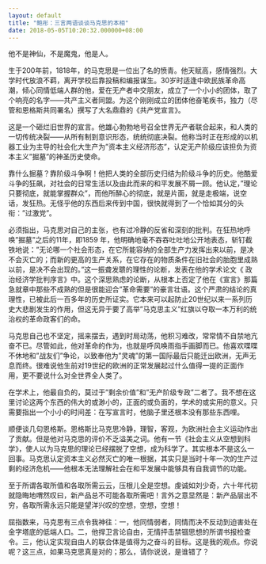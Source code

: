 ```yaml
---
layout: default
title: "鲍彤：三言两语谈谈马克思的本相"
date: 2018-05-05T10:20:32.000000+08:00
---
```


他不是神仙，不是魔鬼，他是人。


生于200年前，1818年，的马克思是一位出了名的愤青。他天赋高，感情强烈。大学时代放浪不羁，离开学校后靠投稿和编报谋生。30岁时适逢中欧民族革命高潮，倾心同情低端人群的他，爱在无产者中交朋友，成立了一个小小的团体，取了个响亮的名字——共产主义者同盟。为这个刚刚成立的团体他奋笔疾书，独力（尽管和恩格斯共同署名）撰写了大名鼎鼎的《共产党宣言》。


这是一个砸烂旧世界的宣言。他雄心勃勃地号召全世界无产者联合起来，和人类的一切传统决裂——从所有制到意识形态，统统彻底决裂。他称当时正在形成的以机器工业为主导的社会化大生产为”资本主义经济形态”，认定无产阶级应该担负为资本主义”掘墓”的神圣历史使命。


靠什么掘墓？靠阶级斗争啊！他把人类的全部历史归结为阶级斗争的历史。他酷爱斗争的狂飙，对社会的日常生活以及由此而来的和平发展不屑一顾。他认定，”理论只要彻底，就能掌握群众”，而他所醉心的彻底，就是片面，就是走极端，说空话，发狂热。无怪乎他的东西后来传到中国，很快就得到了一个恰如其分的头衔：”过激党”。


必须指出，马克思对自己的主张，也有过冷静的反省和深刻的批判。在狂热地呼唤”掘墓”之后的11年，即1859 年，他明确地毫不吞吞吐吐地公开地表态，斩钉截铁地说：”无论哪一个社会形态，在它所能容纳的全部生产力发挥出来以前，是决不会灭亡的；而新的更高的生产关系，在它存在的物质条件在旧社会的胎胞里成熟以前，是决不会出现的。”这一振聋发聩的理性的论断，发表在他的学术论文《 政治经济学批判序言》中。这个深思熟虑的论断，从根本上否定了他在《宣言》那篇急就章中那些不成熟的但是很能迎合”革命需要”的豪言壮语。这个严肃的结论的真理性，已被此后一百多年的历史所证实。它本来可以起防止20世纪以来一系列历史大悲剧发生的作用，但这无异于要了高举”马克思主义”红旗以夺取一本万利的统治权的革命政客们的命。


马克思自己也不坚定，摇来摆去，遇到时局动荡，他积习难改，常常情不自禁地亢奋不已。尽管如此，他对革命的作为，也就是呼风唤雨指手画脚而已。他喜欢喋喋不休地和”战友们”争论，以致奉他为”灵魂”的第一国际最后只能迁出欧洲，无声无息而终。很难说他生前对19世纪的欧洲的正常发展起过什么值得一提的正面作用，更不要说什么对全世界全人类了。


在学术上，他最自负的，莫过于”剩余价值”和”无产阶级专政”二者了。我不想在这里讨论这两个东西的伟大的或渺小的，正面的或负面的，学术的或实用的意义。只需要指出一个小小的时间差：在写宣言时，他脑子里还根本没有那些东西哩。


顺便谈几句恩格斯。恩格斯比马克思冷静，理智，客观，为欧洲社会主义运动作出了贡献。但是他对马克思的评价不乏溢美之词。他有一节《社会主义从空想到科学》，使人以为马克思的理论已经摆脱了空想，成为科学了。其实根本不是这么一回事。马克思认定资本主义必然灭亡的唯一根据，其实只是当时十年一次的生产过剩的经济危机——他根本无法理解社会在和平发展中能够具有自我调节的功能。


至于所谓各取所值和各取所需云云，压根儿全是空想。虔诚如刘少奇，六十年代初就隐晦地喟然叹曰，新产品总不可能各取所需吧！言外之意显然是：新产品层出不穷，各取所需永远只能是望洋兴叹的空想，空想，空想！


屈指数来，马克思有三点令我神往：一，他同情弱者，同情而决不反动到迫害处在金字塔底的低端人口。二，他捍卫言论自由，无情抨击禁锢思想的所谓书报检查令。三，他认定实现自由人的联合体是值得为之奋斗的目标。这是我的观点。你说呢？这三点，如果马克思真是对的；那么，请你说说，是谁错了？

